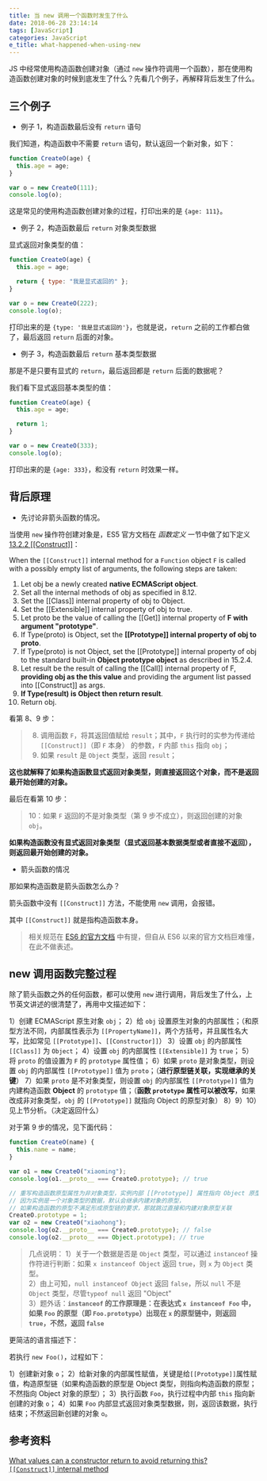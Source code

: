```yaml
---
title: 当 new 调用一个函数时发生了什么
date: 2018-06-28 23:14:14
tags: [JavaScript]
categories: JavaScript
e_title: what-happened-when-using-new
---
```


JS 中经常使用构造函数创建对象（通过 `new` 操作符调用一个函数），那在使用构造函数创建对象的时候到底发生了什么？先看几个例子，再解释背后发生了什么。

## 三个例子

- 例子 1，构造函数最后没有 `return` 语句

我们知道，构造函数中不需要 `return` 语句，默认返回一个新对象，如下：

```js
function CreateO(age) {
  this.age = age;
}

var o = new CreateO(111);
console.log(o);
```

这是常见的使用构造函数创建对象的过程，打印出来的是 `{age: 111}`。

- 例子 2，构造函数最后 `return` 对象类型数据

显式返回对象类型的值：

```js
function CreateO(age) {
  this.age = age;

  return { type: "我是显式返回的" };
}

var o = new CreateO(222);
console.log(o);
```

打印出来的是 `{type: '我是显式返回的'}`，也就是说，`return` 之前的工作都白做了，最后返回 `return` 后面的对象。

- 例子 3，构造函数最后 `return` 基本类型数据

那是不是只要有显式的 `return`，最后返回都是 `return` 后面的数据呢？

我们看下显式返回基本类型的值：

```js
function CreateO(age) {
  this.age = age;

  return 1;
}

var o = new CreateO(333);
console.log(o);
```

打印出来的是 `{age: 333}`，和没有 `return` 时效果一样。

## 背后原理

- 先讨论非箭头函数的情况。

当使用 `new` 操作符创建对象是，ES5 官方文档在 _函数定义_ 一节中做了如下定义 [13.2.2 [[Construct]]](https://stackoverflow.com/questions/1978049/what-values-can-a-constructor-return-to-avoid-returning-this)：

When the `[[Construct]]` internal method for a `Function` object `F` is called with a possibly empty list of arguments, the following steps are taken:

1.  Let obj be a newly created **native ECMAScript object**.
2.  Set all the internal methods of obj as specified in 8.12.
3.  Set the [[Class]] internal property of obj to Object.
4.  Set the [[Extensible]] internal property of obj to true.
5.  Let proto be the value of calling the [[Get]] internal property of **F with argument "prototype"**.
6.  If Type(proto) is Object, set the **[[Prototype]] internal property of obj to proto**.
7.  If Type(proto) is not Object, set the [[Prototype]] internal property of obj to the standard built-in **Object prototype object** as described in 15.2.4.
8.  Let result be the result of calling the [[Call]] internal property of F, **providing obj as the this value** and providing the argument list passed into [[Construct]] as args.
9.  **If Type(result) is Object then return result**.
10. Return obj.

看第 8、9 步：

> 8.  调用函数 `F`，将其返回值赋给 `result`；其中，`F` 执行时的实参为传递给 `[[Construct]]`（即 `F` 本身） 的参数，`F` 内部 `this` 指向 `obj`；
> 9.  如果 `result` 是 `Object` 类型，返回 `result`；

**这也就解释了如果构造函数显式返回对象类型，则直接返回这个对象，而不是返回最开始创建的对象。**

最后在看第 10 步：

> 10：如果 `F` 返回的不是对象类型（第 9 步不成立），则返回创建的对象 `obj`。

**如果构造函数没有显式返回对象类型（显式返回基本数据类型或者直接不返回），则返回最开始创建的对象。**

- 箭头函数的情况

那如果构造函数是箭头函数怎么办？

箭头函数中没有 `[[Construct]]` 方法，不能使用 `new` 调用，会报错。

其中 `[[Construct]]` 就是指构造函数本身。

> 相关规范在 [ES6 的官方文档](https://www.ecma-international.org/ecma-262/6.0/index.html) 中有提，但自从 ES6 以来的官方文档巨难懂，在此不做表述。

## new 调用函数完整过程

除了箭头函数之外的任何函数，都可以使用 `new` 进行调用，背后发生了什么，上节英文讲述的很清楚了，再用中文描述如下：

1）创建 ECMAScript 原生对象 `obj`；
2）给 `obj` 设置原生对象的内部属性；（和原型方法不同，内部属性表示为 `[[PropertyName]]`，两个方括号，并且属性名大写，比如常见 `[[Prototype]]`、`[[Constructor]]`）
3）设置 `obj` 的内部属性 `[[Class]]` 为 `Object`；
4）设置 `obj` 的内部属性 `[[Extensible]]` 为 `true`；
5）将 `proto` 的值设置为 `F` 的 `prototype` 属性值；
6）如果 `proto` 是对象类型，则设置 `obj` 的内部属性 `[[Prototype]]` 值为 `proto`；（**进行原型链关联，实现继承的关键**）
7）如果 `proto` 是不对象类型，则设置 `obj` 的内部属性 `[[Prototype]]` 值为内建构造函数 **Object** 的 `prototype` 值；（**函数 `prototype` 属性可以被改写**，如果改成非对象类型，`obj` 的 `[[Prototype]]` 就指向 Object 的原型对象）
8）9）10）见上节分析。（决定返回什么）

对于第 9 步的情况，见下面代码：

```js
function CreateO(name) {
  this.name = name;
}

var o1 = new CreateO("xiaoming");
console.log(o1.__proto__ === CreateO.prototype); // true

// 重写构造函数原型属性为非对象类型，实例内部 [[Prototype]] 属性指向 Object 原型对象
// 因为实例是一个对象类型的数据，默认会继承内建对象的原型，
// 如果构造函数的原型不满足形成原型链的要求，那就跳过直接和内建对象原型关联
CreateO.prototype = 1;
var o2 = new CreateO("xiaohong");
console.log(o2.__proto__ === CreateO.prototype); // false
console.log(o2.__proto__ === Object.prototype); // true
```

> 几点说明：
> 1）关于一个数据是否是 `Object` 类型，可以通过 `instanceof` 操作符进行判断：如果 `x instanceof Object` 返回 `true`，则 `x` 为 `Object` 类型。  
> 2）由上可知，`null instanceof Object` 返回 `false`，所以 `null` 不是 `Object` 类型，尽管`typeof null` 返回 "Object"  
> 3）题外话：**`instanceof` 的工作原理是：在表达式 `x instanceof Foo` 中，如果 `Foo` 的原型（即 `Foo.prototype`）出现在 `x` 的原型链中，则返回 `true`，不然，返回 `false`**

更简洁的语言描述下：

若执行 `new Foo()`，过程如下：

1）创建新对象 `o`；
2）给新对象的内部属性赋值，关键是给`[[Prototype]]`属性赋值，构造原型链（如果构造函数的原型是 Object 类型，则指向构造函数的原型；不然指向 Object 对象的原型）；
3）执行函数 `Foo`，执行过程中内部 `this` 指向新创建的对象 `o`；
4）如果 `Foo` 内部显式返回对象类型数据，则，返回该数据，执行结束；不然返回新创建的对象 `o`。

## 参考资料

[What values can a constructor return to avoid returning this?](https://stackoverflow.com/questions/1978049/what-values-can-a-constructor-return-to-avoid-returning-this)  
[`[[Construct]]` internal method](https://stackoverflow.com/questions/21874128/construct-internal-method)

